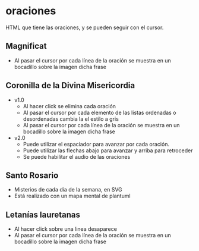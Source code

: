 # oraciones

HTML que tiene las oraciones, y se pueden seguir con el cursor.

## Magnificat

- Al pasar el cursor por cada línea de la oración se muestra en un bocadillo sobre la imagen dicha frase

## Coronilla de la Divina Misericordia

- v1.0
    - Al hacer click se elimina cada oración
    - Al pasar el cursor por cada elemento de las listas ordenadas o desordenadas cambia la el estilo a gris
    - Al pasar el cursor por cada línea de la oración se muestra en un bocadillo sobre la imagen dicha frase
- v2.0
    - Puede utilizar el espaciador para avanzar por cada oración.
    - Puede utilizar las flechas abajo para avanzar y arriba para retroceder
    - Se puede habilitar el audio de las oraciones

## Santo Rosario 

- Misterios de cada día de la semana, en SVG
- Está realizado con un mapa mental de plantuml

## Letanías lauretanas

- Al hacer click sobre una linea desaparece
- Al pasar el cursor por cada línea de la oración se muestra en un bocadillo sobre la imagen dicha frase
